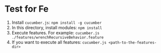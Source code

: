 # Test for Fe

1. Install `cucumber.js`: `npm install -g cucumber`
2. In this directory, install modules: `npm install`
3. Execute features. For example: `cucumber.js ./features/wrenchRecursiveBehavior.feature`
4. If you want to execute all features: `cucumber.js <path-to-the-features-dir>`
